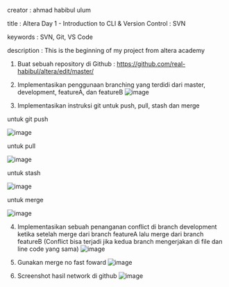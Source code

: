 creator : ahmad habibul ulum

title : Altera Day 1 - Introduction to CLI & Version Control : SVN

keywords : SVN, Git, VS Code

description : This is the beginning of my project from altera academy

1. Buat sebuah repository di Github : https://github.com/real-habibul/altera/edit/master/
2. Implementasikan penggunaan branching yang terdidi dari master, development, featureA, dan featureB
  ![image](https://user-images.githubusercontent.com/45601665/184837358-3b88429e-817f-4d46-95a3-fd60d3fb6fd9.png)

3. Implementasikan instruksi git untuk push, pull, stash dan merge
  
  untuk git push
  
 ![image](https://user-images.githubusercontent.com/45601665/184837557-42cd7f80-7c6d-4ac2-9df9-5c6c8dcdb6f2.png)
 
  untuk pull
  
  ![image](https://user-images.githubusercontent.com/45601665/184838001-8ed38406-2511-4988-9c52-ffdace538807.png)
  
  untuk stash
  
  ![image](https://user-images.githubusercontent.com/45601665/184839055-74974b34-2aed-4453-908b-6d88154672ad.png)

  untuk merge
  
  ![image](https://user-images.githubusercontent.com/45601665/184839915-0de9b5f3-8d22-41d5-8d62-52aee11911af.png)
  
4. Implementasikan sebuah penanganan conflict di branch development ketika setelah merge dari branch featureA lalu merge dari branch featureB (Conflict bisa terjadi jika kedua branch mengerjakan di file dan line code yang sama)
  ![image](https://user-images.githubusercontent.com/45601665/184840118-972c465f-c7f3-488c-b607-bba54a73ae98.png)

5. Gunakan merge no fast foward
  ![image](https://user-images.githubusercontent.com/45601665/184840620-f7649a59-404d-4995-bc87-461cf2f63383.png)

6. Screenshot hasil network di github
  ![image](https://user-images.githubusercontent.com/45601665/184840233-b61c4452-1d5c-4de5-a143-b82dca951ebd.png)
